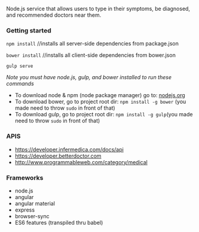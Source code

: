 Node.js service that allows users to type in their symptoms, be diagnosed, and recommended doctors near them.

### Getting started ###
`npm install`   //installs all server-side dependencies from package.json 

`bower install`  //installs all client-side dependencies from bower.json 

`gulp serve`

*Note you must have node.js, gulp, and bower installed to run these commands*

- To download node & npm (node package manager) go to: [nodejs.org](https://nodejs.org/en/)
- To download bower, go to project root dir: `npm install -g bower` (you made need to throw `sudo` in front of that)
- To download gulp, go to project root dir: `npm install -g gulp`(you made need to throw `sudo` in front of that)

### APIS ###
* https://developer.infermedica.com/docs/api
* https://developer.betterdoctor.com
* http://www.programmableweb.com/category/medical

### Frameworks ###
- node.js
- angular
- angular material
- express
- browser-sync
- ES6 features (transpiled thru babel)
